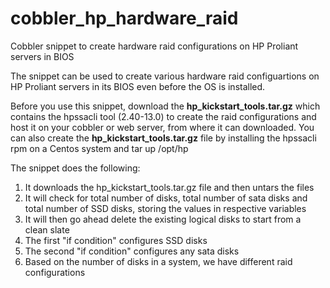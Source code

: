 # cobbler_hp_hardware_raid
Cobbler snippet to create hardware raid configurations on HP Proliant servers in BIOS 

The snippet can be used to create various hardware raid configuartions on HP Proliant servers in its BIOS even before the OS is installed.

Before you use this snippet, download the **hp_kickstart_tools.tar.gz** which contains the hpssacli tool (2.40-13.0) to create the raid configurations and host it on your cobbler or web server, from where it can downloaded. You can also create the **hp_kickstart_tools.tar.gz** file by installing the hpssacli rpm on a Centos system and tar up /opt/hp

The snippet does the following:
  1) It downloads the hp_kickstart_tools.tar.gz file and then untars the files
  2) It will check for total number of disks, total number of sata disks and total number of SSD disks, storing the values in respective variables
  3) It will then go ahead delete the existing logical disks to start from a clean slate
  4) The first "if condition" configures SSD disks
  5) The second "if condition" configures any sata disks
  5) Based on the number of disks in a system, we have different raid configurations
